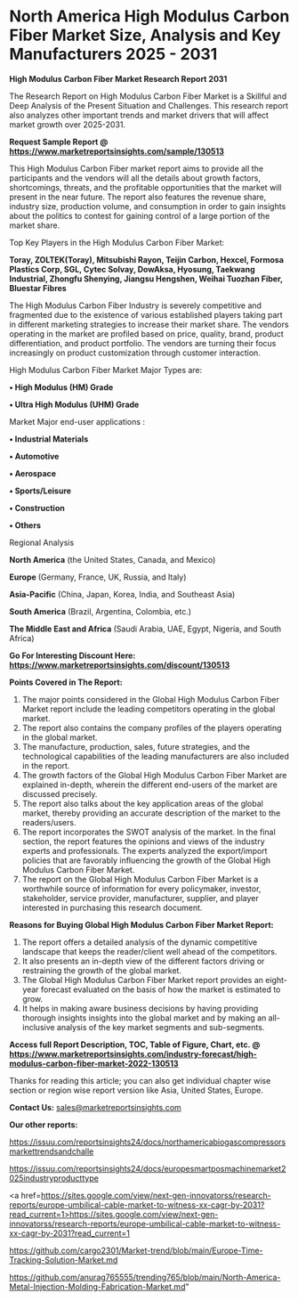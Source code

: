# North America High Modulus Carbon Fiber Market Size, Analysis and Key Manufacturers 2025 - 2031

<strong>High Modulus Carbon Fiber Market Research Report 2031</strong>

The Research Report on High Modulus Carbon Fiber Market is a Skillful and Deep Analysis of the Present Situation and Challenges. This research report also analyzes other important trends and market drivers that will affect market growth over 2025-2031.

<strong>Request Sample Report @ <a href=https://www.marketreportsinsights.com/sample/130513>https://www.marketreportsinsights.com/sample/130513</a></strong>

This High Modulus Carbon Fiber market report aims to provide all the participants and the vendors will all the details about growth factors, shortcomings, threats, and the profitable opportunities that the market will present in the near future. The report also features the revenue share, industry size, production volume, and consumption in order to gain insights about the politics to contest for gaining control of a large portion of the market share.

Top Key Players in the High Modulus Carbon Fiber Market:

<strong>Toray, ZOLTEK(Toray), Mitsubishi Rayon, Teijin Carbon, Hexcel, Formosa Plastics Corp, SGL, Cytec Solvay, DowAksa, Hyosung, Taekwang Industrial, Zhongfu Shenying, Jiangsu Hengshen, Weihai Tuozhan Fiber, Bluestar Fibres</strong>

The High Modulus Carbon Fiber Industry is severely competitive and fragmented due to the existence of various established players taking part in different marketing strategies to increase their market share. The vendors operating in the market are profiled based on price, quality, brand, product differentiation, and product portfolio. The vendors are turning their focus increasingly on product customization through customer interaction.

High Modulus Carbon Fiber Market Major Types are:

<strong>• High Modulus (HM) Grade

• Ultra High Modulus (UHM) Grade</strong>

Market Major end-user applications :

<strong>• Industrial Materials

• Automotive

• Aerospace

• Sports/Leisure

• Construction

• Others</strong>

Regional Analysis

</u><strong><b>North America</b></strong> (the United States, Canada, and Mexico)

<strong><b>Europe </b></strong>(Germany, France, UK, Russia, and Italy)

<strong><b>Asia-Pacific</b></strong> (China, Japan, Korea, India, and Southeast Asia)

<strong><b>South America</b></strong> (Brazil, Argentina, Colombia, etc.)

<strong><b>The Middle East and Africa</b></strong> (Saudi Arabia, UAE, Egypt, Nigeria, and South Africa)

<strong>Go For Interesting Discount Here: <a href=https://www.marketreportsinsights.com/discount/130513>https://www.marketreportsinsights.com/discount/130513</a></strong>

<strong>Points Covered in The Report:</strong>
<ol>
  <li>The major points considered in the Global High Modulus Carbon Fiber Market report include the leading competitors operating in the global market.</li>
  <li>The report also contains the company profiles of the players operating in the global market.</li>
  <li>The manufacture, production, sales, future strategies, and the technological capabilities of the leading manufacturers are also included in the report.</li>
  <li>The growth factors of the Global High Modulus Carbon Fiber Market are explained in-depth, wherein the different end-users of the market are discussed precisely.</li>
  <li>The report also talks about the key application areas of the global market, thereby providing an accurate description of the market to the readers/users.</li>
  <li>The report incorporates the SWOT analysis of the market. In the final section, the report features the opinions and views of the industry experts and professionals. The experts analyzed the export/import policies that are favorably influencing the growth of the Global High Modulus Carbon Fiber Market.</li>
  <li>The report on the Global High Modulus Carbon Fiber Market is a worthwhile source of information for every policymaker, investor, stakeholder, service provider, manufacturer, supplier, and player interested in purchasing this research document.</li>
</ol>
<strong>Reasons for Buying Global High Modulus Carbon Fiber Market Report:</strong>

<ol>
  <li>The report offers a detailed analysis of the dynamic competitive landscape that keeps the reader/client well ahead of the competitors.</li>
  <li>It also presents an in-depth view of the different factors driving or restraining the growth of the global market.</li>
  <li>The Global High Modulus Carbon Fiber Market report provides an eight-year forecast evaluated on the basis of how the market is estimated to grow.</li>
  <li>It helps in making aware business decisions by having providing thorough insights insights into the global market and by making an all-inclusive analysis of the key market segments and sub-segments.</li>
</ol>
<strong>Access full Report Description, TOC, Table of Figure, Chart, etc. @ <a href=https://www.marketreportsinsights.com/industry-forecast/high-modulus-carbon-fiber-market-2022-130513>https://www.marketreportsinsights.com/industry-forecast/high-modulus-carbon-fiber-market-2022-130513</a></strong>


Thanks for reading this article; you can also get individual chapter wise section or region wise report version like Asia, United States, Europe.

<strong>Contact Us:</strong>
sales@marketreportsinsights.com

<strong>Our other reports:</strong>

<a href=https://issuu.com/reportsinsights24/docs/northamericabiogascompressorsmarkettrendsandchalle>https://issuu.com/reportsinsights24/docs/northamericabiogascompressorsmarkettrendsandchalle</a>

<a href=https://issuu.com/reportsinsights24/docs/europesmartposmachinemarket2025industryproducttype>https://issuu.com/reportsinsights24/docs/europesmartposmachinemarket2025industryproducttype</a>

<a href=https://sites.google.com/view/next-gen-innovatorss/research-reports/europe-umbilical-cable-market-to-witness-xx-cagr-by-2031?read_current=1>https://sites.google.com/view/next-gen-innovatorss/research-reports/europe-umbilical-cable-market-to-witness-xx-cagr-by-2031?read_current=1</a>

<a href=https://github.com/cargo2301/Market-trend/blob/main/Europe-Time-Tracking-Solution-Market.md>https://github.com/cargo2301/Market-trend/blob/main/Europe-Time-Tracking-Solution-Market.md</a>

<a href=https://github.com/anurag765555/trending765/blob/main/North-America-Metal-Injection-Molding-Fabrication-Market.md>https://github.com/anurag765555/trending765/blob/main/North-America-Metal-Injection-Molding-Fabrication-Market.md</a>"
